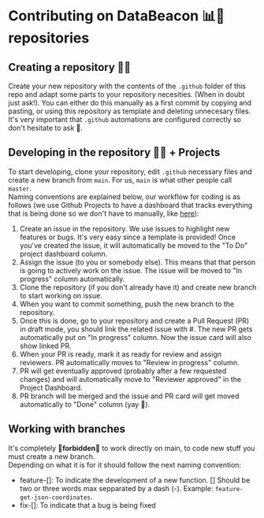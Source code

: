 # Contributing on DataBeacon 📊🥓 repositories

## Creating a repository 👨‍🍳
Create your new repository with the contents of the `.github` folder of this repo and adapt some parts to your repository necesities. (When in doubt just ask!).
You can either do this manually as a first commit by copying and pasting, or using this repository as template and deleting unnecesary files. It's very important that `.github` automations are configured correctly so don't hesitate to ask 🙋.

## Developing in the repository 🧑‍💻 + Projects
To start developing, clone your repository, edit `.github` necessary files and create a new branch from `main`. For us, `main` is what other people call `master`.  
Naming conventions are explained below, our workflow for coding is as follows (we use Github Projects to have a dashboard that tracks everything that is being done so we don't have to manually, like [here](https://github.com/databeacon/.github/projects/2)):  
  1. Create an issue in the repository. We use issues to highlight new features or bugs. It's very easy since a template is provided! Once you've created the issue, it will automatically be moved to the "To Do" project dashboard column.  
  2. Assign the issue (to you or somebody else). This means that that person is going to actively work on the issue. The issue will be moved to "In progress" column automatically.
  3. Clone the repository (if you don't already have it) and create new branch to start working on issue.
  4. When you want to commit something, push the new branch to the repository.
  5. Once this is done, go to your repository and create a Pull Request (PR) in draft mode, you should link the related issue with #. The new PR gets automatically put on "In progress" column. Now the issue card will also show linked PR.
  6. When your PR is ready, mark it as ready for review and assign reviewers. PR automatically moves to "Review in progress" column.
  7. PR will get eventually approved (probably after a few requested changes) and will automatically move to "Reviewer approved" in the Project Dashboard.
  8. PR branch will be merged and the issue and PR card will get moved automatically to "Done" column (yay 🤩).


## Working with branches  
It's completely 🚫**forbidden**🚫 to work directly on main, to code new stuff you must create a new branch.  
Depending on what it is for it should follow the next naming convention:  
- feature-[]: To indicate the development of a new function. [] Should be two or three words max sepparated by a dash (-). Example: `feature-get-json-coordinates`.
- fix-[]: To indicate that a bug is being fixed






